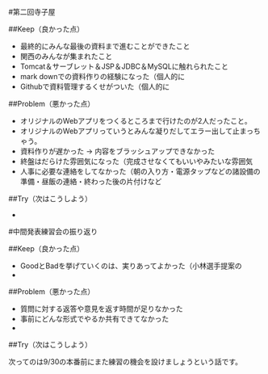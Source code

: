 #第二回寺子屋

##Keep（良かった点）

+ 最終的にみんな最後の資料まで進むことができたこと
+ 関西のみんなが集まれたこと
+ Tomcat＆サーブレット＆JSP＆JDBC＆MySQLに触れられたこと
+ mark downでの資料作りの経験になった（個人的に
+ Githubで資料管理するくせがついた（個人的に


##Problem（悪かった点）

+ オリジナルのWebアプリをつくるところまで行けたのが2人だったこと。
+ オリジナルのWebアプリっていうとみんな凝りだしてエラー出して止まっちゃう。
+ 資料作りが遅かった → 内容をブラッシュアップできなかった
+ 終盤はだらけた雰囲気になった（完成させなくてもいいやみたいな雰囲気
+ 人事に必要な連絡をしてなかった（朝の入り方・電源タップなどの諸設備の準備・昼飯の連絡・終わった後の片付けなど


##Try（次はこうしよう）

+ 





#中間発表練習会の振り返り

##Keep（良かった点）

+ GoodとBadを挙げていくのは、実りあってよかった（小林選手提案の
+ 


##Problem（悪かった点）

+ 質問に対する返答や意見を返す時間が足りなかった
+ 事前にどんな形式でやるか共有できてなかった
+ 


##Try（次はこうしよう）

次ってのは9/30の本番前にまた練習の機会を設けましょうという話です。

